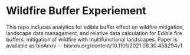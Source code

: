 # Wildfire Buffer Experiement

This repo incluces analytics for edible buffer effect on wildfire mitigation, landscape data management, and relative data calculation for Edible fire buffers: mitigation of wildfire with multifunctional landscapes. Paper is available as bioArxiv -- biorxiv.org/content/10.1101/2021.08.30.458294v1

